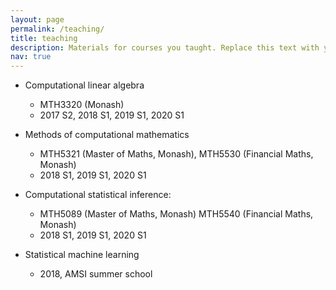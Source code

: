 ```yaml
---
layout: page
permalink: /teaching/
title: teaching
description: Materials for courses you taught. Replace this text with your description.
nav: true
---
```


* Computational linear algebra
  * MTH3320 (Monash)
  * 2017 S2, 2018 S1, 2019 S1, 2020 S1

* Methods of computational mathematics 
  * MTH5321 (Master of Maths, Monash), MTH5530 (Financial Maths, Monash)
  * 2018 S1, 2019 S1, 2020 S1
  
* Computational statistical inference: 
  * MTH5089 (Master of Maths, Monash) MTH5540 (Financial Maths, Monash)
  * 2018 S1, 2019 S1, 2020 S1

* Statistical machine learning
  * 2018, AMSI summer school 